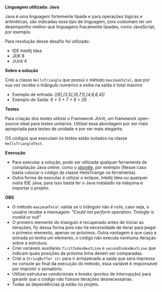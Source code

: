 
**Linguagem utilizada: Java**

Java é uma linguagem fortemente tipada e para operações lógicas e aritméticas, são indicadas esse tipo de linguagem, pois costumam ter um desempenho melhor que linguagens fracamente tipadas, como JavaScript, por exemplo.


Para resolução desse desafio foi utilizado:

 - IDE Intellij Idea
 - JDK 8
 - JUnit 4
 

**Sobre a solução**

Criei a classe `HellsTriangle` que possui o método `maximumTotal`, que por sua vez recebe o triângulo numérico e exibe na saída o total máximo 

 - Exemplo de entrada: *[[6],[3,5],[9,7,1],[4,6,8,4]]*
 - Exemplo de Saída: *6 + 5 + 7 + 8 = 26*


**Testes**

Para criação dos testes utilizei o Framewrok JUnit, um framework open-source ideal para testes unitários. Utilizei essa abordagem por ser mais apropriada para testes de unidade e por ser mais elegante.

OS códigos que executam os testes estão isolados na classe `HellsTriangleTest`.


**Execução**
 - Para executar a solução, pode ser utilizada qualquer ferramenta de compilação Java online, como o [jdoodle](https://www.jdoodle.com/online-java-compiler), por exemplo (Nesse caso basta colocar o código da classe HellsTriange na ferramenta).
 - Outra forma de executar é utilizar o eclipse, Intellij Idea ou qualquer outra IDE Java, para isso basta ter o Java instalado na máquina e importar o projeto.


**OBS**

 - O método `maximumTotal` valida se o triângulo não é nulo, caso seja, o usuário recebe a mensagem: *"Could not perform operation: Triangle is invalid or null"*
 - O primeiro elemento do triangulo é recuperado antes de iniciar as iterações, fiz dessa forma pois não há necessidade de iterar para pegar o primeiro elemento, apenas os próximos. Outra vantagem é que caso a entrada só tenha um elemento, o código não executa nenhuma iteração sobre a estrutura. 
 - Criei variáveis auxiliares `firstIndexNextLine` e `secondIndexNextLine` que indicam quais posições da próxima linha devem ser comparadas.
 - Criei a `StringBuffer str` para ir armazenado a saída que será impressa no console ao final da execução do método, essa variável é responsável por imprimir o somatório.
 - Utilizei estruturas condicionais e breaks (pontos de interrupção) para garantir que o código não fizesse iterações desnecessárias. 
 - Todas as dependências já estão no projeto.
